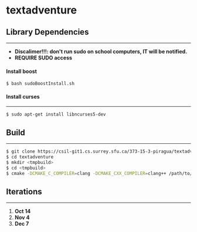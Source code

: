 # textadventure

## Library Dependencies
---
* **Discalimer!!!: don't run sudo on school computers, IT will be notified.**
* **REQUIRE SUDO access**

#### Install boost

```shell
$ bash sudoBoostInstall.sh
```

#### Install curses
---

```shell
$ sudo apt-get install libncurses5-dev
```

## Build
---
```bash
$ git clone https://csil-git1.cs.surrey.sfu.ca/373-15-3-piragua/textadventure.git
$ cd textadventure
$ mkdir <tmpbuild>
$ cd <tmpbuild>
$ cmake -DCMAKE_C_COMPILER=clang -DCMAKE_CXX_COMPILER=clang++ /path/to/project/
```
## Iterations
---
1. **Oct 14**
2. **Nov 4**
3. **Dec 7**